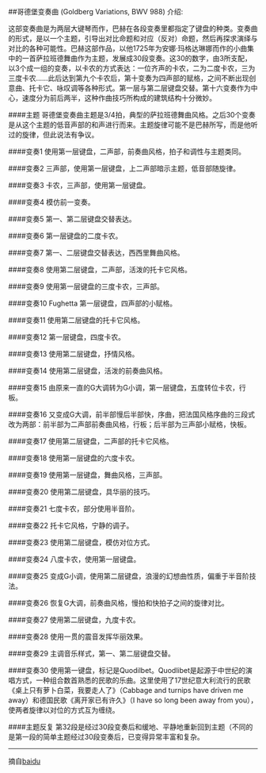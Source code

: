 ##哥德堡变奏曲 (Goldberg Variations, BWV 988) 介绍:

这部变奏曲是为两层大键琴而作，巴赫在各段变奏里都指定了键盘的种类。变奏曲的形式，是以一个主题，引导出对比命题和对应（反对）命题，然后再探求演绎与对比的各种可能性。巴赫这部作品，以他1725年为安娜·玛格达琳娜而作的小曲集中的一首萨拉班德舞曲作为主题，发展成30段变奏。这30的数字，由3所支配，以3个成一组的变奏，以卡农的方式表达：一位齐声的卡农，二为二度卡农，三为三度卡农……此后达到第九个卡农后，第十变奏为四声部的赋格，之间不断出现创意曲、托卡它、咏叹调等各种形式。第一层与第二层键盘交替。第十六变奏作为中心，速度分为前后两半，这种作曲技巧所构成的建筑结构十分微妙。

####主题
哥德堡变奏曲主题是3/4拍，典型的萨拉班德舞曲风格。之后30个变奏是从这个主题的低音声部的和声进行而来。主题旋律可能不是巴赫所写，而是他听过的旋律，但此说法有争议。


####变奏1
使用第一层键盘，二声部，前奏曲风格，拍子和调性与主题类同。


####变奏2
三声部，使用第一层键盘，上二声部暗示主题，低音部随旋律。


####变奏3
卡农，三声部，使用第一层键盘。


####变奏4
模仿前一变奏。


####变奏5
第一、第二层键盘交替表达。


####变奏6
第一层键盘的二度卡农。


####变奏7
第一、二层键盘交替表达，西西里舞曲风格。


####变奏8
使用第二层键盘，二声部，活泼的托卡它风格。


####变奏9
使用第一层键盘的三度卡农，三声部。


####变奏10 Fughetta
第一层键盘，四声部的小赋格。


####变奏11
使用第二层键盘的托卡它风格。


####变奏12
第一层键盘，四度卡农。


####变奏13
使用第二层键盘，抒情风格。


####变奏14
使用第二层键盘，活泼的前奏曲风格。


####变奏15
由原来一直的G大调转为G小调，第一层键盘，五度转位卡农，行板。


####变奏16
又变成G大调，前半部慢后半部快，序曲，把法国风格序曲的三段式改为两部：前半部为二声部前奏曲风格，行板；后半部为三声部小赋格，快板。


####变奏17
使用第二层键盘，二声部的托卡它风格。


####变奏18
使用第一层键盘的六度卡农。


####变奏19
使用第一层键盘，舞曲风格，三声部。


####变奏20
使用第二层键盘，具华丽的技巧。


####变奏21
七度卡农，部分使用半音阶。


####变奏22
托卡它风格，宁静的调子。


####变奏23
使用第二层键盘，模仿对位方式。


####变奏24
八度卡农，使用第一层键盘。


####变奏25
变成G小调，使用第二层键盘，浪漫的幻想曲性质，偏重于半音阶技法。


####变奏26
恢复G大调，前奏曲风格，慢拍和快拍子之间的旋律对比。


####变奏27
使用第二层键盘，九度卡农。


####变奏28
使用一贯的震音发挥华丽效果。


####变奏29
主调音乐样式，第一、第二层键盘交替。


####变奏30
使用第一键盘，标记是Quodilbet。Quodlibet是起源于中世纪的演唱方式，一种组合数首熟悉的民歌的乐曲。这里使用了17世纪意大利流行的民歌《桌上只有萝卜白菜，我要走人了》（Cabbage and turnips have driven me away）和德国民歌《离开家已有许久》（I have so long been away from you），使两者旋律以对位的方式互为缠绕。


####主题反复
第32段是经过30段变奏后和缓地、平静地重新回到主题（不同的是第一段的简单主题经过30段变奏后，已变得异常丰富和复杂。

---

摘自[baidu](https://baike.baidu.com/item/%E5%93%A5%E5%BE%B7%E5%A0%A1%E5%8F%98%E5%A5%8F%E6%9B%B2)